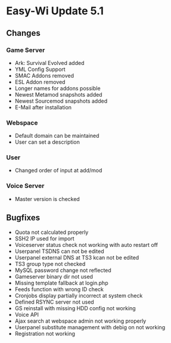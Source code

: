 # Easy-Wi Update 5.1

## Changes

### Game Server

- Ark: Survival Evolved added
- YML Config Support
- SMAC Addons removed
- ESL Addon removed
- Longer names for addons possible
- Newest Metamod snapshots added
- Newest Sourcemod snapshots added
- E-Mail after installation

### Webspace

- Default domain can be maintained
- User can set a description

### User

- Changed order of input at add/mod

### Voice Server

- Master version is checked

## Bugfixes

- Quota not calculated properly
- SSH2 IP used for import
- Voiceserver status check not working with auto restart off
- Userpanel TSDNS can not be edited
- Userpanel external DNS at TS3 kcan not be edited
- TS3 group type not checked
- MySQL password change not reflected
- Gameserver binary dir not used
- Missing template fallback at login.php
- Feeds function with wrong ID check
- Cronjobs display partially incorrect at system check
- Defined RSYNC server not used
- GS reinstall with missing HDD config not working
- Voice API
- Ajax search at webspace admin not working properly
- Userpanel substitute management with debig on not working
- Registration not working